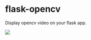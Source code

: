 # flask-opencv
Display opencv video on your flask app.


![](https://github.com/ashish10alex/flask-opencv/tree/master/images/webcam.gif)
